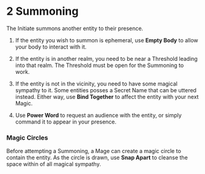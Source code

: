 # 2 Summoning

The Initiate summons another entity to their presence.

1. If the entity you wish to summon is ephemeral, use __Empty Body__ to allow your body to interact with it.

1. If the entity is in another realm, you need to be near a Threshold leading into that realm. 
The Threshold must be open for the Summoning to work.

1. If the entity is not in the vicinity, you need to have some magical sympathy to it. 
Some entities posses a Secret Name that can be uttered instead. 
Either way, use __Bind Together__ to affect the entity with your next Magic. 

1. Use __Power Word__ to request an audience with the entity, or simply command it to appear in your presence. 


### Magic Circles

Before attempting a Summoning, a Mage can create a magic circle to contain the entity. 
As the circle is drawn, use __Snap Apart__ to cleanse the space within of all magical sympathy.
